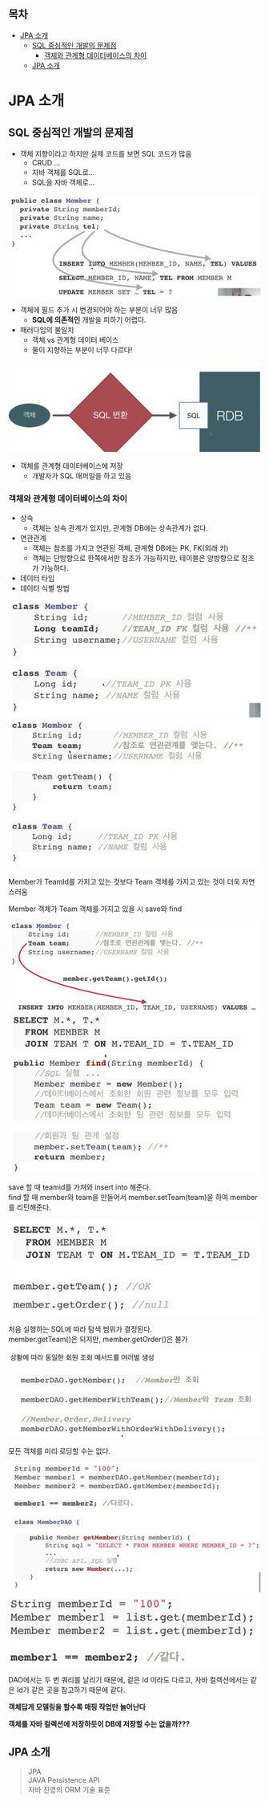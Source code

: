 ## 목차
- [JPA 소개](#jpa-소개)
  - [SQL 중심적인 개발의 문제점](#sql-중심적인-개발의-문제점)
    - [객체와 관계형 데이터베이스의 차이](#객체와-관계형-데이터베이스의-차이)
  - [JPA 소개](#jpa-소개-1)

# JPA 소개

## SQL 중심적인 개발의 문제점
- 객체 지향이라고 하지만 실제 코드를 보면 SQL 코드가 많음
  - CRUD ...
  - 자바 객체를 SQL로...
  - SQL을 자바 객체로...

![](./images/2021-06-29-15-05-39.png)
- 객체에 필드 추가 시 변경되어야 하는 부분이 너무 많음
  - __SQL에 의존적인__ 개발을 피하기 어렵다.
- 패러다임의 불일치
  - 객체 vs 관계형 데이터 베이스
  - 둘이 지향하는 부분이 너무 다르다!

![](./images/2021-06-29-15-08-26.png)

- 객체를 관계형 데이터베이스에 저장
  - 개발자가 SQL 매퍼일을 하고 있음

### 객체와 관계형 데이터베이스의 차이
- 상속
  - 객체는 상속 관계가 있지만, 관계형 DB에는 상속관계가 없다.
- 연관관계
  - 객체는 참조를 가지고 연관된 객체, 관계형 DB에는 PK, FK(외래 키)
  - 객체는 단방향으로 한쪽에서만 참조가 가능하지만, 테이블은 양방향으로 참조가 가능하다.
- 데이터 타입
- 데이터 식별 방법

![](./images/2021-06-29-16-17-08.png)
![](./images/2021-06-29-16-17-29.png)

Member가 TeamId를 가지고 있는 것보다 Team 객체를 가지고 있는 것이 더욱 자연스러움

Member 객체가 Team 객체를 가지고 있을 시 save와 find

![](./images/2021-06-29-16-19-21.png)
![](./images/2021-06-29-16-19-35.png)

save 할 때 teamid를 가져와 insert into 해준다.  
find 할 때 member와 team을 만들어서 member.setTeam(team)을 하여 member를 리턴해준다.

![](./images/2021-06-29-16-21-31.png)

처음 실행하는 SQL에 따라 탐색 범위가 결정된다.  
member.getTeam()은 되지만, member.getOrder()은 불가

![](./images/2021-06-29-16-22-25.png)

모든 객체를 미리 로딩할 수는 없다.

![](./images/2021-06-29-16-23-16.png)
![](./images/2021-06-29-16-23-27.png)

DAO에서는 두 번 쿼리를 날리기 때문에, 같은 Id 이라도 다르고, 자바 컬렉션에서는 같은 Id가 같은 곳을 참고하기 때문에 같다.

__객체답게 모델링을 할수록 매핑 작업만 늘어난다__  

__객체를 자바 컬렉션에 저장하듯이 DB에 저장할 수는 없을까???__

## JPA 소개
> JPA  
> JAVA Persistence API  
> 자바 진영의 ORM 기술 표준
